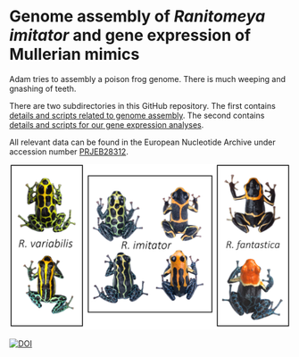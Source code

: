 # Genome assembly of  _Ranitomeya imitator_ and gene expression of Mullerian mimics

Adam tries to assembly a poison frog genome. There is much weeping and gnashing of teeth. 

There are two subdirectories in this GitHub repository. The first contains [details and scripts related to genome assembly](https://github.com/AdamStuckert/Ranitomeya_imitator_genome/tree/master/GenomeAssembly). The second contains [details and scripts for our gene expression analyses](https://github.com/AdamStuckert/Ranitomeya_imitator_genome/tree/master/GeneExpression). 

All relevant data can be found in the European Nucleotide Archive under accession number [PRJEB28312](https://www.ebi.ac.uk/ena/browser/view/PRJEB28312).

![](https://github.com/AdamStuckert/Ranitomeya_imitator_genome/blob/master/MimeticGeneExpressionFrogs.png)


[![DOI](https://zenodo.org/badge/199075780.svg)](https://zenodo.org/badge/latestdoi/199075780)

